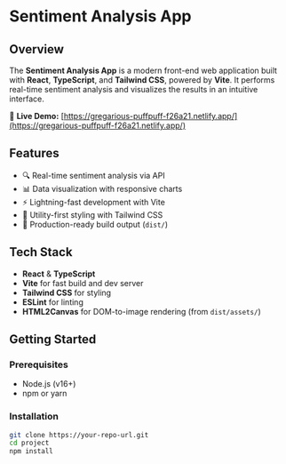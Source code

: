 # Sentiment Analysis App

## Overview

The **Sentiment Analysis App** is a modern front-end web application built with **React**, **TypeScript**, and **Tailwind CSS**, powered by **Vite**. It performs real-time sentiment analysis and visualizes the results in an intuitive interface.

🔗 **Live Demo:** [https://gregarious-puffpuff-f26a21.netlify.app/](https://gregarious-puffpuff-f26a21.netlify.app/)

## Features

- 🔍 Real-time sentiment analysis via API
- 📊 Data visualization with responsive charts
- ⚡ Lightning-fast development with Vite
- 💅 Utility-first styling with Tailwind CSS
- 🚀 Production-ready build output (`dist/`)

## Tech Stack

- **React** & **TypeScript**
- **Vite** for fast build and dev server
- **Tailwind CSS** for styling
- **ESLint** for linting
- **HTML2Canvas** for DOM-to-image rendering (from `dist/assets/`)

## Getting Started

### Prerequisites

- Node.js (v16+)
- npm or yarn

### Installation

```bash
git clone https://your-repo-url.git
cd project
npm install
